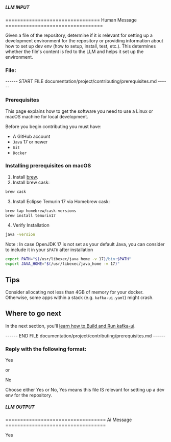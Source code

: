 ##### LLM INPUT #####
================================ Human Message =================================

Given a file of the repository, determine if it is relevant for setting up a development environment for the repository or providing information about how to set up dev env (how to setup, install, test, etc.). This determines whether the file's content is fed to the LLM and helps it set up the environment.

### File:
------ START FILE documentation/project/contributing/prerequisites.md ------
### Prerequisites

This page explains how to get the software you need to use a Linux or macOS
machine for local development.

Before you begin contributing you must have:

* A GitHub account
* `Java` 17 or newer
* `Git`
* `Docker`

### Installing prerequisites on macOS

1. Install [brew](https://brew.sh/).
2. Install brew cask:
```sh
brew cask
```
3. Install Eclipse Temurin 17 via Homebrew cask:
```sh
brew tap homebrew/cask-versions
brew install temurin17
```
4. Verify Installation
```sh
java -version
```
Note : In case OpenJDK 17 is not set as your default Java, you can consider to include it in your `$PATH` after installation
```sh
export PATH="$(/usr/libexec/java_home -v 17)/bin:$PATH"
export JAVA_HOME="$(/usr/libexec/java_home -v 17)"
```

## Tips

Consider allocating not less than 4GB of memory for your docker.
Otherwise, some apps within a stack (e.g. `kafka-ui.yaml`) might crash.

## Where to go next

In the next section, you'll [learn how to Build and Run kafka-ui](building.md).

------ END FILE documentation/project/contributing/prerequisites.md ------

### Reply with the following format:

<rel>Yes</rel>

or

<rel>No</rel>

Choose either Yes or No, Yes means this file IS relevant for setting up a dev env for the repository.

##### LLM OUTPUT #####
================================== Ai Message ==================================

<rel>Yes</rel>